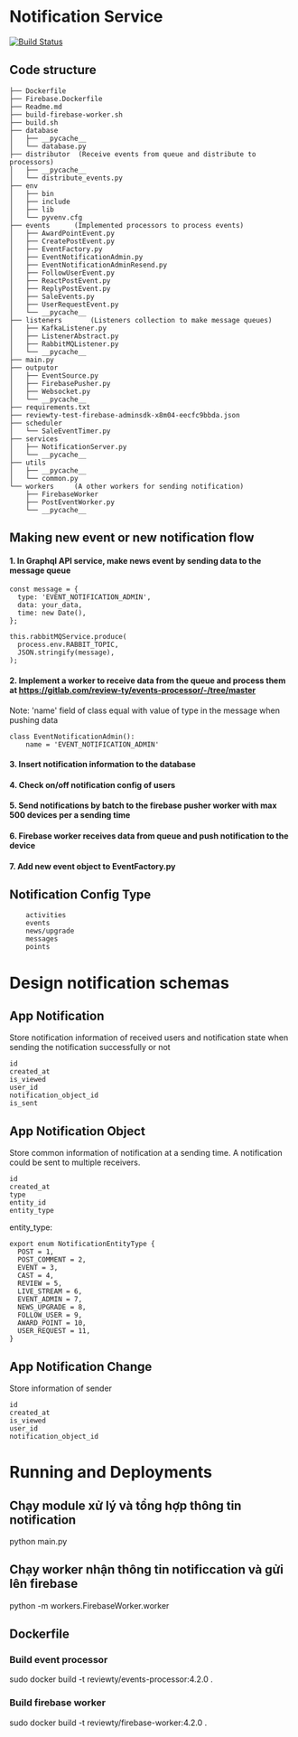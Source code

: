 # Notification Service
[![Build Status](https://travis-ci.org/joemccann/dillinger.svg?branch=master)](https://travis-ci.org/joemccann/dillinger)

## Code structure
```
├── Dockerfile
├── Firebase.Dockerfile
├── Readme.md
├── build-firebase-worker.sh
├── build.sh
├── database  
│   ├── __pycache__
│   └── database.py
├── distributor  (Receive events from queue and distribute to processors)
│   ├── __pycache__
│   └── distribute_events.py
├── env
│   ├── bin
│   ├── include
│   ├── lib
│   └── pyvenv.cfg
├── events      (Implemented processors to process events) 
│   ├── AwardPointEvent.py
│   ├── CreatePostEvent.py
│   ├── EventFactory.py
│   ├── EventNotificationAdmin.py
│   ├── EventNotificationAdminResend.py
│   ├── FollowUserEvent.py
│   ├── ReactPostEvent.py
│   ├── ReplyPostEvent.py
│   ├── SaleEvents.py
│   ├── UserRequestEvent.py
│   └── __pycache__
├── listeners       (Listeners collection to make message queues)
│   ├── KafkaListener.py
│   ├── ListenerAbstract.py
│   ├── RabbitMQListener.py
│   └── __pycache__
├── main.py
├── outputor    
│   ├── EventSource.py
│   ├── FirebasePusher.py
│   ├── Websocket.py
│   └── __pycache__
├── requirements.txt
├── reviewty-test-firebase-adminsdk-x8m04-eecfc9bbda.json
├── scheduler
│   └── SaleEventTimer.py
├── services
│   ├── NotificationServer.py
│   └── __pycache__
├── utils
│   ├── __pycache__
│   └── common.py
└── workers     (A other workers for sending notification) 
    ├── FirebaseWorker
    ├── PostEventWorker.py
    └── __pycache__
```

## Making new event or new notification flow
#### 1.  In Graphql API service, make news event by sending data to the message queue
```
const message = {
  type: 'EVENT_NOTIFICATION_ADMIN',
  data: your_data,
  time: new Date(),
};

this.rabbitMQService.produce(
  process.env.RABBIT_TOPIC,
  JSON.stringify(message),
);
```
#### 2. Implement a worker to receive  data from the queue and process them at https://gitlab.com/review-ty/events-processor/-/tree/master
Note: 'name' field of class equal with value of type in the message when pushing data  
```
class EventNotificationAdmin():
    name = 'EVENT_NOTIFICATION_ADMIN'
```

#### 3. Insert notification information to the database
#### 4. Check on/off notification config of users
#### 5. Send notifications by batch to the firebase pusher worker with max 500 devices per a sending time 
#### 6. Firebase worker receives data from queue and push notification to the device  
#### 7. Add new event object to EventFactory.py

## Notification Config Type
```
    activities
    events
    news/upgrade
    messages
    points
```

# Design notification schemas
## App Notification
Store notification information of received users and notification state when sending the notification successfully or not
```
id
created_at
is_viewed
user_id
notification_object_id
is_sent
```

## App Notification Object
Store common information of notification at a sending time. A notification could be sent to multiple receivers.  
```
id
created_at
type
entity_id
entity_type 
```

entity_type:
```
export enum NotificationEntityType {
  POST = 1,
  POST_COMMENT = 2,
  EVENT = 3,
  CAST = 4,
  REVIEW = 5,
  LIVE_STREAM = 6,
  EVENT_ADMIN = 7,
  NEWS_UPGRADE = 8,
  FOLLOW_USER = 9,
  AWARD_POINT = 10,
  USER_REQUEST = 11,
}
```

## App Notification Change
Store information of sender
```
id
created_at
is_viewed
user_id
notification_object_id
```

# Running and Deployments

## Chạy module xử lý và tổng hợp thông tin notification
python main.py

## Chạy worker nhận thông tin notificcation và gửi lên firebase
python -m workers.FirebaseWorker.worker

## Dockerfile

### Build event processor
sudo docker build -t reviewty/events-processor:4.2.0 .

### Build firebase worker
sudo docker build -t reviewty/firebase-worker:4.2.0 .